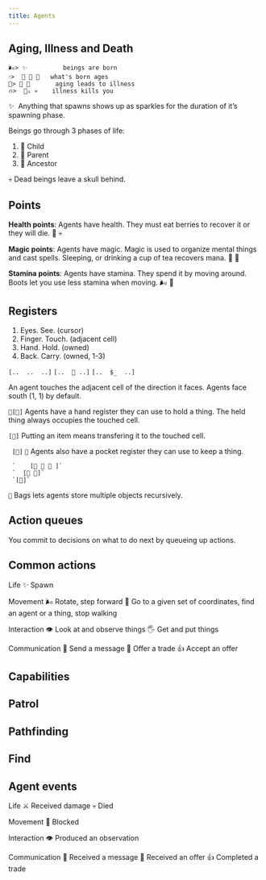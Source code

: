 ```yaml
---
title: Agents
---
```


## Aging, Illness and Death

```
🌬️> ✨          beings are born
💧>  👦 👨 👴   what's born ages
🌱> 👴 🦠       aging leads to illness
🔥>  🦠⚔️ 💀    illness kills you
```

✨  Anything that spawns shows up as sparkles for the duration of it’s spawning phase.

Beings go through 3 phases of life:

1. 👦 Child
2. 👨 Parent
3. 👴 Ancestor

💀 Dead beings leave a skull behind. 

## Points

**Health points**: Agents have health. They must eat berries to recover it or they will die. 🍓 💀

**Magic points**: Agents have magic. Magic is used to organize mental things and cast spells. Sleeping, or drinking a cup of tea recovers mana. 🍵 📜

**Stamina points**: Agents have stamina. They spend it by moving around. Boots let you use less stamina when moving. 🌬️ 🥾

## Registers

1. Eyes. See. (cursor)
2. Finger. Touch. (adjacent cell)
3. Hand. Hold. (owned)
4. Back. Carry. (owned, 1-3) 

`[..  ..  ..]`
`[..  🧙 ..]`
`[..  $_  ..]`

An agent touches the adjacent cell of the direction it faces.
Agents face south (1, 1) by default.

`🧙[🚩]`
Agents have a hand register they can use to hold a thing.
The held thing always occupies the touched cell.

`[🚩]`
Putting an item means transfering it to the touched cell.

 ` [📜]`
`🧙`
Agents also have a pocket register they can use to keep a thing.

	 `    [📜 📜 📜 ]`
	 `  [📕 🎒]`
	 `[🎒]`
`🧙`
Bags lets agents store multiple objects recursively.


## Action queues
You commit to decisions on what to do next by queueing up actions.

## Common actions
Life
✨ Spawn

Movement
🌬️ Rotate, step forward
🥾 Go to a given set of coordinates, find an agent or a thing, stop walking

Interaction
👁️ Look at and observe things
🖐️ Get and put things

Communication
💬 Send a message
💱 Offer a trade
👍 Accept an offer

## Capabilities


## Patrol


## Pathfinding



## Find


## Agent events
Life
⚔️ Received damage
💀 Died

Movement
🥾 Blocked

Interaction
👁️ Produced an observation

Communication
💬 Received a message
💱 Received an offer
👍 Completed a trade


